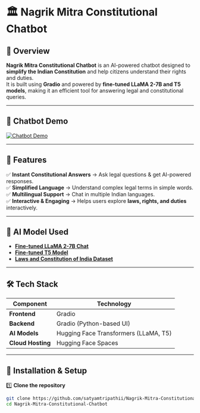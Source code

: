 # 🏛 Nagrik Mitra Constitutional Chatbot

## 📌 Overview
**Nagrik Mitra Constitutional Chatbot** is an AI-powered chatbot designed to **simplify the Indian Constitution** and help citizens understand their rights and duties.  
It is built using **Gradio** and powered by **fine-tuned LLaMA 2-7B and T5 models**, making it an efficient tool for answering legal and constitutional queries.  

---

## 🎥 **Chatbot Demo**
[![Chatbot Demo](https://img.youtube.com/vi/YOUR_YOUTUBE_VIDEO_ID/0.jpg)](https://github.com/satyamtripathi8/Nagrik-Mitra-Constitutional-Chatbot/blob/main/Chatbot_working.mp4)


---

## 🚀 **Features**
✅ **Instant Constitutional Answers** → Ask legal questions & get AI-powered responses.  
✅ **Simplified Language** → Understand complex legal terms in simple words.  
✅ **Multilingual Support** → Chat in multiple Indian languages.  
✅ **Interactive & Engaging** → Helps users explore **laws, rights, and duties** interactively.  

---

## 🤖 **AI Model Used**
- **[Fine-tuned LLaMA 2-7B Chat](https://huggingface.co/satyamtripathii/Fine_tunned_LLaMa2-7b-chat-hf)**  
- **[Fine-tuned T5 Model](https://huggingface.co/satyamtripathii/fine_tunned_T5)**  
- **[Laws and Constitution of India Dataset](https://huggingface.co/datasets/satyamtripathii/Laws_and_Constitution_of_India)**  

---

## 🛠 **Tech Stack**
| Component     | Technology |
|--------------|------------|
| **Frontend** | Gradio |
| **Backend**  | Gradio (Python-based UI) |
| **AI Models** | Hugging Face Transformers (LLaMA, T5) |
| **Cloud Hosting** | Hugging Face Spaces |

---

## 🔧 **Installation & Setup**
1️⃣ **Clone the repository**  
```bash
git clone https://github.com/satyamtripathii/Nagrik-Mitra-Constitutional-Chatbot.git
cd Nagrik-Mitra-Constitutional-Chatbot
